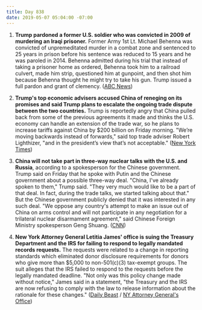 ```yaml
---
title: Day 838
date: 2019-05-07 05:04:00 -07:00
---
```


1. **Trump pardoned a former U.S. soldier who was convicted in 2009 of murdering an Iraqi prisoner.** Former Army 1st Lt. Michael Behenna was convicted of unpremeditated murder in a combat zone and sentenced to 25 years in prison before his sentence was reduced to 15 years and he was paroled in 2014. Behenna admitted during his trial that instead of taking a prisoner home as ordered, Behenna took him to a railroad culvert, made him strip, questioned him at gunpoint, and then shot him because Behenna thought he might try to take his gun. Trump issued a full pardon and grant of clemency. ([ABC News](https://abcnews.go.com/Politics/wireStory/trump-grants-pardon-man-killed-iraqi-prisoner-62864825))

2. **Trump's top economic advisers accused China of reneging on its promises and said Trump plans to escalate the ongoing trade dispute between the two countries.** Trump is reportedly angry that China pulled back from some of the previous agreements it made and thinks the U.S. economy can handle an extension of the trade war, so he plans to increase tariffs against China by $200 billion on Friday morning. "We’re moving backwards instead of forwards," said top trade adviser Robert Lighthizer, "and in the president’s view that’s not acceptable." ([New York Times](https://www.nytimes.com/2019/05/06/us/politics/trump-tariffs-china.html))

3. **China will not take part in three-way nuclear talks with the U.S. and Russia**, according to a spokesperson for the Chinese government. Trump said on Friday that he spoke with Putin and the Chinese government about a possible three-way deal. "China, I've already spoken to them," Trump said. "They very much would like to be a part of that deal. In fact, during the trade talks, we started talking about that." But the Chinese government publicly denied that it was interested in any such deal. "We oppose any country's attempt to make an issue out of China on arms control and will not participate in any negotiation for a trilateral nuclear disarmament agreement," said Chinese Foreign Ministry spokesperson Geng Shuang. ([CNN](https://www.cnn.com/2019/05/06/asia/us-china-russia-nuclear-deal-intl/index.html))

4. **New York Attorney General Letitia James' office is suing the Treasury Department and the IRS for failing to respond to legally mandated records requests.** The requests were related to a change in reporting standards which eliminated donor disclosure requirements for donors who give more than $5,000 to non-501(c)(3) tax-exempt groups. The suit alleges that the IRS failed to respond to the requests before the legally mandated deadline. "Not only was this policy change made without notice," James said in a statement, "the Treasury and the IRS are now refusing to comply with the law to release information about the rationale for these changes." ([Daily Beast](https://www.thedailybeast.com/new-york-attorney-general-letitia-james-sues-trump-treasury-department-irs) / [NY Attorney General's Office](https://ag.ny.gov/press-release/attorney-general-james-files-suit-against-trump-treasury-department-and-internal))